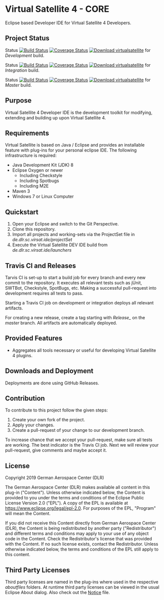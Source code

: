 # Virtual Satellite 4 - CORE

Eclipse based Developer IDE for Virtual Satellite 4 Developers.

## Project Status

Status [![Build Status](https://travis-ci.com/virtualsatellite/VirtualSatellite4-DEV-IDE.svg?branch=development)](https://travis-ci.com/virtualsatellite/VirtualSatellite4-DEV-IDE) [![Coverage Status](https://codecov.io/gh/virtualsatellite/VirtualSatellite4-DEV-IDE/branch/development/graph/badge.svg)](https://codecov.io/gh/virtualsatellite/VirtualSatellite4-DEV-IDE) [![Download virtualsatellite](https://img.shields.io/sourceforge/dt/virtualsatellite.svg)](https://sourceforge.net/projects/virtualsatellite/files/development/) for *Development* build.

Status [![Build Status](https://travis-ci.com/virtualsatellite/VirtualSatellite4-DEV-IDE.svg?branch=integration)](https://travis-ci.com/virtualsatellite/VirtualSatellite4-DEV-IDE) [![Coverage Status](https://codecov.io/gh/virtualsatellite/VirtualSatellite4-DEV-IDE/branch/integration/graph/badge.svg)](https://codecov.io/gh/virtualsatellite/VirtualSatellite4-DEV-IDE) [![Download virtualsatellite](https://img.shields.io/sourceforge/dt/virtualsatellite.svg)](https://sourceforge.net/projects/virtualsatellite/files/integration/) for *Integration* build.

Status [![Build Status](https://travis-ci.com/virtualsatellite/VirtualSatellite4-DEV-IDE.svg?branch=master)](https://travis-ci.com/virtualsatellite/VirtualSatellite4-DEV-IDE) [![Coverage Status](https://codecov.io/gh/virtualsatellite/VirtualSatellite4-DEV-IDE/branch/master/graph/badge.svg)](https://codecov.io/gh/virtualsatellite/VirtualSatellite4-DEV-IDE) [![Download virtualsatellite](https://img.shields.io/sourceforge/dt/virtualsatellite.svg)](https://sourceforge.net/projects/virtualsatellite/files/release/) for *Master* build.

## Purpose

Virtual Satellite 4 Developer IDE is the development toolkit for modifying, extending and building up upon Virtual Satellite 4.

## Requirements 

Virtual Satellite is based on Java / Eclipse and provides an installable feature with plug-ins for your personal eclipse IDE. The following infrastructure is required:
 - Java Development Kit (JDK) 8
 - Eclipse Oxygen or newer
   - Including Checkstyle
   - Including Spotbugs
   - Including M2E
 - Maven 3
 - Windows 7 or Linux Computer

## Quickstart

1. Open your Eclipse and switch to the Git Perspective.
2. Clone this repository.
3. Import all projects and working-sets via the ProjectSet file in _de.dlr.sc.virsat.ide/projectSet_
6. Execute the Virtual Satellite DEV IDE build from _de.dlr.sc.virsat.ide/launchers_

## Travis CI and Releases

Tarvis CI is set-up to start a build job for every branch and every new commit to the repository. It executes all relevant tests such as jUnit, SWTBot, Checkstyle, SpotBugs, etc. Making a successful pull-request into development requires all tests to pass.

Starting a Travis CI job on development or integration deploys all relevant artifacts.

For creating a new release, create a tag starting with *Release_* on the *master* branch. All artifacts are automatically deployed.

## Provided Features

- Aggregates all tools necessary or useful for developing Virtual Satellite 4 plugins.

## Downloads and Deployment

Deployments are done using GitHub Releases.

## Contribution

To contribute to this project follow the given steps:

1. Create your own fork of the project.
2. Apply your changes.
3. Create a pull-request of your change to our development branch.

To increase chance that we accept your pull-request, make sure all tests are working. The best indicator is the Travis CI job. Next we will review your pull-request, give comments and maybe accept it.

## License

Copyright 2019 German Aerospace Center (DLR)

The German Aerospace Center (DLR) makes available all content in this plug-in ("Content").  Unless otherwise indicated below, the Content is provided to you under the terms and conditions of the Eclipse Public License Version 2.0 ("EPL").  A copy of the EPL is available at https://www.eclipse.org/legal/epl-2.0. For purposes of the EPL, "Program" will mean the Content.

If you did not receive this Content directly from German Aerospace Center (DLR), the Content is being redistributed by another party ("Redistributor") and different terms and conditions may apply to your use of any object code in the Content.  Check the Redistributor's license that was provided with the Content.  If no such license exists, contact the Redistributor.  Unless otherwise indicated below, the terms and conditions of the EPL still apply to this content.<p>

## Third Party Licenses

Third party licenses are named in the plug-ins where used in the respective _aboutfiles_ folders. At runtime third party licenses can be viewed in the usual Eclipse About dialog. Also check out the [Notice](NOTICE.md) file.
